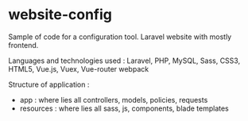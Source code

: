 # website-config

Sample of code for a configuration tool. Laravel website with mostly frontend.

Languages and technologies used : Laravel, PHP, MySQL, Sass, CSS3, HTML5, Vue.js, Vuex, Vue-router webpack

Structure of application :

- app : where lies all controllers, models, policies, requests
- resources : where lies all sass, js, components, blade templates
